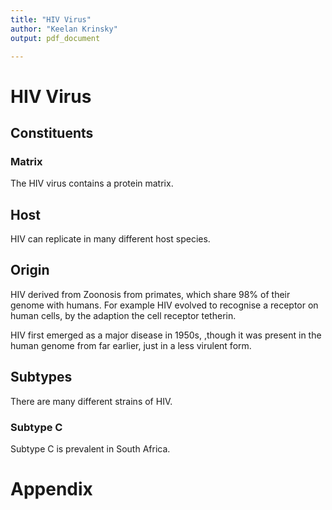 ```yaml
---
title: "HIV Virus"
author: "Keelan Krinsky"
output: pdf_document

---
```


# HIV Virus

## Constituents

### Matrix
The HIV virus contains a protein matrix. 

## Host
HIV can replicate in many different host species. 

## Origin
HIV derived from Zoonosis from primates, which share 98\% of their genome with humans. For example HIV evolved to recognise a receptor on human cells, by the adaption the cell receptor tetherin. 

HIV first emerged as a major disease in 1950s, ,though it was present in the human genome from far earlier, just in a less virulent form. 

## Subtypes
There are many different strains of HIV.

### Subtype C
Subtype C is prevalent in South Africa. 

# Appendix


